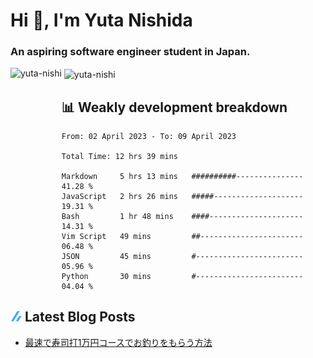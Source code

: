 <h1 align="left">Hi 👋, I'm Yuta Nishida</h1>
<h3 align="left">An aspiring software engineer student in Japan.</h3>



<p><img align="left" height="180px" src="https://github-readme-stats.vercel.app/api/top-langs?username=yuta-nishi&show_icons=true&locale=en&layout=compact&theme=onedark" alt="yuta-nishi" /></p>

<p>&nbsp;<img align="center" height="180px" src="https://github-readme-stats.vercel.app/api?username=yuta-nishi&show_icons=true&locale=en&theme=onedark" alt="yuta-nishi" /></p>

## 📊 Weakly development breakdown
<!--START_SECTION:waka-->

```text
From: 02 April 2023 - To: 09 April 2023

Total Time: 12 hrs 39 mins

Markdown     5 hrs 13 mins   ##########---------------   41.28 %
JavaScript   2 hrs 26 mins   #####--------------------   19.31 %
Bash         1 hr 48 mins    ####---------------------   14.31 %
Vim Script   49 mins         ##-----------------------   06.48 %
JSON         45 mins         #------------------------   05.96 %
Python       30 mins         #------------------------   04.04 %
```

<!--END_SECTION:waka-->
## ![zenn](./icon/zenn.png) Latest Blog Posts
<!-- BLOG-POST-LIST:START -->
- [最速で寿司打1万円コースでお釣りをもらう方法](https://zenn.dev/kakifl/articles/touch-typing)
<!-- BLOG-POST-LIST:END -->
